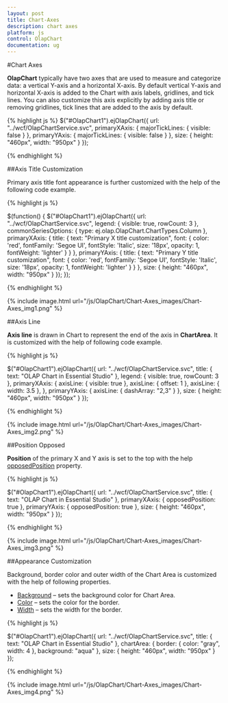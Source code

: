 ```yaml
---
layout: post
title: Chart-Axes
description: chart axes 
platform: js
control: OlapChart
documentation: ug
---
```


#Chart Axes 

**OlapChart** typically have two axes that are used to measure and categorize data: a vertical Y-axis and a horizontal X-axis. By default vertical Y-axis and horizontal X-axis is added to the Chart with axis labels, gridlines, and tick lines. You can also customize this axis explicitly by adding axis title or removing gridlines, tick lines that are added to the axis by default.

{% highlight js %}
$("#OlapChart1").ejOlapChart({
    url: "../wcf/OlapChartService.svc",
    primaryXAxis: {
        majorTickLines: {
            visible: false
        }
    },
    primaryYAxis: {
        majorTickLines: {
            visible: false
        }
    },
    size: {
        height: "460px",
        width: "950px"
    }
});

{% endhighlight %}


##Axis Title Customization

Primary axis title font appearance is further customized with the help of the following code example.

{% highlight js %}

$(function() {
    $("#OlapChart1").ejOlapChart({
        url: "../wcf/OlapChartService.svc",
        legend: {
            visible: true,
            rowCount: 3
        },
        commonSeriesOptions: {
            type: ej.olap.OlapChart.ChartTypes.Column
        },
        primaryXAxis: {
            title: {
                text: "Primary X title customization",
                font: {
                    color: 'red',
                    fontFamily: 'Segoe UI',
                    fontStyle: 'Italic',
                    size: '18px',
                    opacity: 1,
                    fontWeight: 'lighter'
                }
            }
        },
        primaryYAxis: {
            title: {
                text: "Primary Y title customization",
                font: {
                    color: 'red',
                    fontFamily: 'Segoe UI',
                    fontStyle: 'Italic',
                    size: '18px',
                    opacity: 1,
                    fontWeight: 'lighter'
                }
            }
        },
        size: {
            height: "460px",
            width: "950px"
        }
    });
});


{% endhighlight %}

{% include image.html url="/js/OlapChart/Chart-Axes_images/Chart-Axes_img1.png" %}

##Axis Line

**Axis line** is drawn in Chart to represent the end of the axis in **ChartArea**. It is customized with the help of following code example.

{% highlight js %}

$("#OlapChart1").ejOlapChart({
    url: "../wcf/OlapChartService.svc",
    title: {
        text: "OLAP Chart in Essential Studio"
    },
    legend: {
        visible: true,
        rowCount: 3
    },
    primaryXAxis: {
        axisLine: {
            visible: true
        },
        axisLine: {
            offset: 1
        },
        axisLine: {
            width: 3.5
        },
    },
    primaryYAxis: {
        axisLine: {
            dashArray: "2,3"
        }
    },
    size: {
        height: "460px",
        width: "950px"
    }
});


{% endhighlight %}


{% include image.html url="/js/OlapChart/Chart-Axes_images/Chart-Axes_img2.png" %}

##Position Opposed

**Position** of the primary X and Y axis is set to the top with the help [opposedPosition](/js/api/ejChart#primaryxaxisopposedpositionspan-classtype-signature-type-booleanbooleanspan) property.

{% highlight js %}

$("#OlapChart1").ejOlapChart({
    url: "../wcf/OlapChartService.svc",
    title: {
        text: "OLAP Chart in Essential Studio"
    },
    primaryXAxis: {
        opposedPosition: true
    },
    primaryYAxis: {
        opposedPosition: true
    },
    size: {
        height: "460px",
        width: "950px"
    }
});


{% endhighlight %}


{% include image.html url="/js/OlapChart/Chart-Axes_images/Chart-Axes_img3.png" %}

##Appearance Customization 

Background, border color and outer width of the Chart Area is customized with the help of following properties.

* [Background](/js/api/ejChart#chartareabackgroundspan-classtype-signature-type-stringstringspan) – sets the background color for Chart Area.
* [Color](/js/api/ejChart#chartareabordercolorspan-classtype-signature-type-stringstringspan) – sets the color for the border.
* [Width](/js/api/ejChart#chartareaborderwidthspan-classtype-signature-type-numbernumberspan) – sets the width for the border.



{% highlight js %}

$("#OlapChart1").ejOlapChart({
    url: "../wcf/OlapChartService.svc",
    title: {
        text: "OLAP Chart in Essential Studio"
    },
    chartArea: {
        border: {
            color: "gray",
            width: 4
        },
        background: "aqua"
    },
    size: {
        height: "460px",
        width: "950px"
    }
});

{% endhighlight %}


{% include image.html url="/js/OlapChart/Chart-Axes_images/Chart-Axes_img4.png" %}

